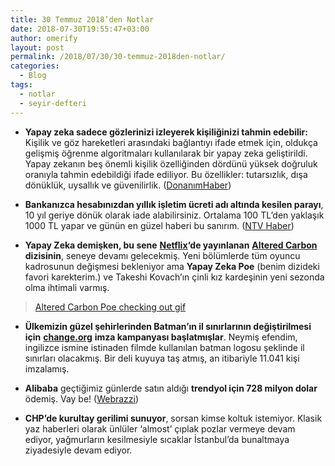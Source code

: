 ```yaml
---
title: 30 Temmuz 2018’den Notlar
date: 2018-07-30T19:55:47+03:00
author: omerify
layout: post
permalink: /2018/07/30/30-temmuz-2018den-notlar/
categories:
  - Blog
tags:
  - notlar
  - seyir-defteri
---
```


* **Yapay zeka sadece gözlerinizi izleyerek kişiliğinizi tahmin edebilir:** Kişilik ve göz hareketleri arasındaki bağlantıyı ifade etmek için, oldukça gelişmiş öğrenme algoritmaları kullanılarak bir yapay zeka geliştirildi. Yapay zekanın beş önemli kişilik özelliğinden dördünü yüksek doğruluk oranıyla tahmin edebildiği ifade ediliyor. Bu özellikler: tutarsızlık, dışa dönüklük, uysallık ve güvenilirlik. (<a href="https://www.donanimhaber.com/diger-bilim-ve-teknoloji/haberleri/Yapay-zeka-sadece-gozlerinizi-izleyerek-kisiliginizi-tahmin-edebilir.htm" target="_blank" rel="noreferrer noopener nofollow">DonanımHaber</a>)

* **Bankanızca hesabınızdan yıllık işletim ücreti adı altında kesilen parayı**, 10 yıl geriye dönük olarak iade alabilirsiniz. Ortalama 100 TL’den yaklaşık 1000 TL yapar ve günün en güzel haberi bu sanırım. (<a href="https://www.ntv.com.tr/ekonomi/hesap-isletim-ucreti-nasil-geri-alinir-vatandas-bankadan-parasini-nasil-geri-al,uK5ryA1m3EO8mZV7aDaY_Q" target="_blank" rel="noreferrer noopener nofollow">NTV Haber</a>)

* **Yapay Zeka demişken, bu sene** <a href="https://www.netflix.com/tr/title/80097140" target="_blank" rel="noreferrer noopener nofollow"><strong>Netflix</strong></a>**‘de yayınlanan** <a href="https://www.imdb.com/title/tt2261227/" target="_blank" rel="noreferrer noopener nofollow"><strong>Altered Carbon</strong></a> **dizisinin**, seneye devamı gelecekmiş. Yeni bölümlerde tüm oyuncu kadrosunun değişmesi bekleniyor ama **Yapay Zeka Poe** (benim dizideki favori karekterim.) ve Takeshi Kovach’ın çinli kız kardeşinin yeni sezonda olma ihtimali varmış.

<blockquote class="imgur-embed-pub" lang="en" data-id="a/I1xv7"  ><a href="//imgur.com/a/I1xv7">Altered Carbon Poe checking out gif</a></blockquote><script async src="//s.imgur.com/min/embed.js" charset="utf-8"></script>

* **Ülkemizin güzel şehirlerinden Batman’ın il sınırlarının değiştirilmesi için** <a href="https://www.change.org/p/governor-of-batman-petition-to-change-batman-province-border" target="_blank" rel="noreferrer noopener nofollow"><strong>change.org</strong></a> **imza kampanyası başlatmışlar**. Neymiş efendim, ingilizce ismine istinaden filmde kullanılan batman logosu şeklinde il sınırları olacakmış. Bir deli kuyuya taş atmış, an itibariyle 11.041 kişi imzalamış.

* **Alibaba** geçtiğimiz günlerde satın aldığı **trendyol için 728 milyon dolar** ödemiş. Vay be! (<a href="https://webrazzi.com/2018/07/30/alibaba-trendyola-ne-kadar-yatirim-yapti-cevabi-bulduk/" target="_blank" rel="noreferrer noopener nofollow">Webrazzi</a>)

* **CHP’de kurultay gerilimi sunuyor**, sorsan kimse koltuk istemiyor. Klasik yaz haberleri olarak ünlüler ‘almost’ çıplak pozlar vermeye devam ediyor, yağmurların kesilmesiyle sıcaklar İstanbul’da bunaltmaya ziyadesiyle devam ediyor.
